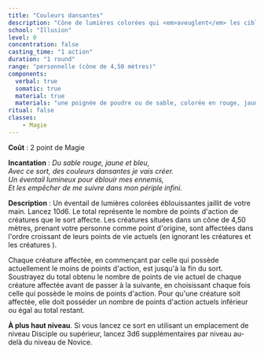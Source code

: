 ```yaml
---
title: "Couleurs dansantes"
description: "Cône de lumières colorées qui <em>aveuglent</em> les cibles."
school: "Illusion"
level: 0
concentration: false
casting_time: "1 action"
duration: "1 round"
range: "personnelle (cône de 4,50 mètres)"
components:
  verbal: true
  somatic: true
  material: true
  materials: "une poignée de poudre ou de sable, colorée en rouge, jaune et bleu"
ritual: false
classes:
    - Magie
---
```

**Coût** : 2 point de Magie  

**Incantation** : *Du sable rouge, jaune et bleu,*   
*Avec ce sort, des couleurs dansantes je vais créer.*   
*Un éventail lumineux pour éblouir mes ennemis,*   
*Et les empêcher de me suivre dans mon périple infini.*


**Description** : Un éventail de lumières colorées éblouissantes jaillit de votre main. Lancez 10d6. Le total représente le nombre de points d'action de créatures que le sort affecte. Les créatures situées dans un cône de 4,50 mètres, prenant votre personne comme point d'origine, sont affectées dans l'ordre croissant de leurs points de vie actuels (en ignorant les créatures <RT l="inconscientes" t="inconscient"/> et les créatures <RT l="aveuglées" t="aveugle"/>).

Chaque créature affectée, en commençant par celle qui possède actuellement le moins de points d'action, est <RT l="aveuglée" t="aveugle"/> jusqu'à la fin du sort. Soustrayez du total obtenu le nombre de points de vie actuel de chaque créature affectée avant de passer à la suivante, en choisissant chaque fois celle qui possède le moins de points d'action. Pour qu'une créature soit affectée, elle doit posséder un nombre de points d'action actuels inférieur ou égal au total restant.

**À plus haut niveau**. Si vous lancez ce sort en utilisant un emplacement de niveau Disciple ou supérieur, lancez 3d6 supplémentaires par niveau au-delà du niveau de Novice.
